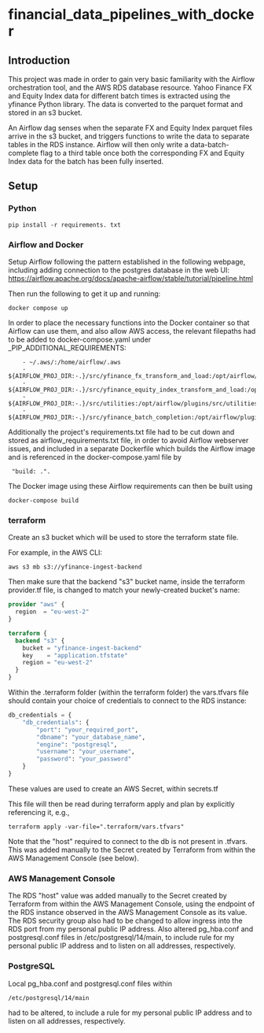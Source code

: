 # financial_data_pipelines_with_docker
## Introduction
This project was made in order to gain very basic familiarity with the Airflow orchestration tool, and the AWS RDS database resource.
Yahoo Finance FX and Equity Index data for different batch times is extracted using the yfinance Python library.  The data is converted to the parquet format and stored in an s3 bucket.

An Airflow dag senses when the separate FX and Equity Index parquet files arrive in the s3 bucket, and triggers functions to write the data to separate tables in the RDS instance.  Airflow will then only write a data-batch-complete flag to a third table once both the corresponding FX and Equity Index data for the batch has been fully inserted.

## Setup
### Python
```
pip install -r requirements. txt
```

### Airflow and Docker
Setup Airflow following the pattern established in the following webpage, including adding connection to the postgres database in the web UI:
https://airflow.apache.org/docs/apache-airflow/stable/tutorial/pipeline.html

Then run the following to get it up and running:
```
docker compose up 
```

In order to place the necessary functions into the Docker container so that Airflow can use them, and also allow AWS access, the relevant filepaths had to be added to docker-compose.yaml under _PIP_ADDITIONAL_REQUIREMENTS: 
```
    - ~/.aws/:/home/airflow/.aws
    - ${AIRFLOW_PROJ_DIR:-.}/src/yfinance_fx_transform_and_load:/opt/airflow/plugins/src/yfinance_fx_transform_and_load
    - ${AIRFLOW_PROJ_DIR:-.}/src/yfinance_equity_index_transform_and_load:/opt/airflow/plugins/src/yfinance_equity_index_transform_and_load
    - ${AIRFLOW_PROJ_DIR:-.}/src/utilities:/opt/airflow/plugins/src/utilities
    - ${AIRFLOW_PROJ_DIR:-.}/src/yfinance_batch_completion:/opt/airflow/plugins/src/yfinance_batch_completion
```

Additionally the project's requirements.txt file had to be cut down and stored as airflow_requirements.txt file, in order to avoid Airflow webserver issues, and included in a separate Dockerfile which builds the Airflow image and is referenced in the docker-compose.yaml file by
```
 "build: .". 
```
The Docker image using these Airflow requirements can then be built using
```
docker-compose build
```

### terraform
Create an s3 bucket which will be used to store the terraform state file.

For example, in the AWS CLI:
```
aws s3 mb s3://yfinance-ingest-backend
```
Then make sure that the backend "s3" bucket name, inside the terraform provider.tf file, is changed to match your newly-created bucket's name:
```terraform
provider "aws" {
  region  = "eu-west-2"
}

terraform {
  backend "s3" {
    bucket = "yfinance-ingest-backend"
    key    = "application.tfstate"
    region = "eu-west-2"
  }
}
```

Within the .terraform folder (within the terraform folder) the vars.tfvars file should contain your choice of credentials to connect to the RDS instance:
```terraform
db_credentials = {
    "db_credentials": {
        "port": "your_required_port",
        "dbname": "your_database_name",
        "engine": "postgresql",	
        "username": "your_username",
        "password": "your_password"
    }
}
```
These values are used to create an AWS Secret, within secrets.tf

This file will then be read during terraform apply and plan by explicitly referencing it, e.g.,
```
terraform apply -var-file=".terraform/vars.tfvars"
```
Note that the "host" required to connect to the db is not present in .tfvars.  This was added manually to the Secret created by Terraform from within the AWS Management Console (see below).


### AWS Management Console
The RDS "host" value was added manually to the Secret created by Terraform from within the AWS Management Console, using the endpoint of the RDS instance observed in the AWS Management Console as its value.
The RDS security group also had to be changed to allow ingress into the RDS port from my personal public IP address.
Also altered pg_hba.conf and postgresql.conf files in /etc/postgresql/14/main, to include rule for my personal public IP address and to listen on all addresses, respectively. 


### PostgreSQL
Local pg_hba.conf and postgresql.conf files within
``` 
/etc/postgresql/14/main
```
had to be altered, to include a rule for my personal public IP address and to listen on all addresses, respectively.
